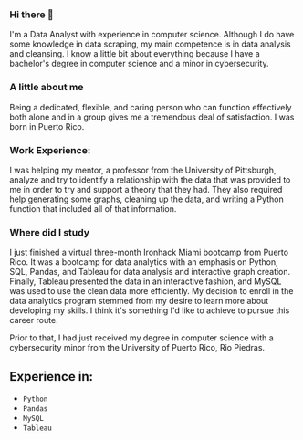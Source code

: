 ### Hi there 👋

I'm a Data Analyst with experience in computer science. Although I do have some knowledge in data scraping, my main competence is in data analysis and cleansing. I know a little bit about everything because I have a bachelor's degree in computer science and a minor in cybersecurity.

### A little about me

Being a dedicated, flexible, and caring person who can function effectively both alone and in a group gives me a tremendous deal of satisfaction.  I was born in Puerto Rico.

### Work Experience:

I was helping my mentor, a professor from the University of Pittsburgh, analyze and try to identify a relationship with the data that was provided to me in order to try and support a theory that they had. They also required help generating some graphs, cleaning up the data, and writing a Python function that included all of that information.  

### Where did I study 

I just finished a virtual three-month Ironhack Miami bootcamp from Puerto Rico. It was a bootcamp for data analytics with an emphasis on Python, SQL, Pandas, and Tableau for data analysis and interactive graph creation. Finally, Tableau presented the data in an interactive fashion, and MySQL was used to use the clean data more efficiently. My decision to enroll in the data analytics program stemmed from my desire to learn more about developing my skills. I think it's something I'd like to achieve to pursue this career route.

Prior to that, I had just received my degree in computer science with a cybersecurity minor from the University of Puerto Rico, Rio Piedras.

## Experience in: 
- `Python`
- `Pandas`
- `MySQL`
- `Tableau`

<!--
**AlexOrtiz5/AlexOrtiz5** is a ✨ _special_ ✨ repository because its `README.md` (this file) appears on your GitHub profile.

Here are some ideas to get you started:

- 🔭 I’m currently working on ...
- 🌱 I’m currently learning ...
- 👯 I’m looking to collaborate on ...
- 🤔 I’m looking for help with ...
- 💬 Ask me about ...
- 📫 How to reach me: ...
- 😄 Pronouns: ...
- ⚡ Fun fact: ...
-->
